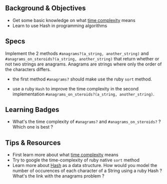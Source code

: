 ## Background & Objectives
* Get some basic knowledge on what [time complexity](http://en.wikipedia.org/wiki/Time_complexity) means
* Learn to use Hash in programming algorithms

## Specs
Implement the 2 methods `#anagrams?(a_string, another_string)` and `#anagrams_on_steroids?(a_string, another_string)` that return whether or not two strings are anagrams. Anagrams are strings where only the order of the characters differs.

* the first method `#anagrams?` should make use the ruby `sort` method. 

* use a ruby `Hash` to improve the time complexity in the second implementation `#anagrams_on_steroids?(a_string, another_string)`.

## Learning Badges
* What's the time complexity of `#anagrams?` and `#anagrams_on_steroids?` ? Which one is best ?

## Tips & Resources
* First learn more about what [time complexity](http://en.wikipedia.org/wiki/Time_complexity) means
* Try to google the time-complexity of ruby native `sort` method
* Learn more about [Hash](http://www.ruby-doc.org/core-2.0.0/Hash.html) as a data structure. How would you model the number of occurences of each character of a String using a ruby Hash ? What's the link with the anagrams problem ?
